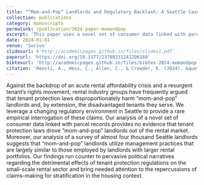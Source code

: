 ```yaml
---
title: "“Mom-and-Pop” Landlords and Regulatory Backlash: A Seattle Case Study"
collection: publications
category: manuscripts
permalink: /publication/2024-paper-momandpop
excerpt: 'This paper uses a novel set of consumer data linked with parcel records and provides no evidence that tenant protection laws drove “mom-and-pop” landlords out of the rental market, counter to pervasive ploitical narratives.'
date: 2024-01-01
venue: 'Socius'
slidesurl: #'http://academicpages.github.io/files/slides1.pdf'
paperurl: 'https://doi.org/10.1177/23780231241296169'
bibtexurl: 'http://academicpages.github.io/files/bibtex-2024-momandpop.bib'
citation: 'Reosti, A., Hess, C., Allen, C., & Crowder, K. (2024). &quot;“Mom-and-Pop” Landlords and Regulatory Backlash: A Seattle Case Study.&quot; <i>Socius 1</i>. 10.'
---
```

Against the backdrop of an acute rental affordability crisis and a resurgent tenant’s rights movement, rental industry groups have frequently argued that tenant protection laws disproportionately harm “mom-and-pop” landlords and, by extension, the disadvantaged tenants they serve. We leverage a changing regulatory environment in Seattle to provide a rare empirical interrogation of these claims. Our analysis of a novel set of consumer data linked with parcel records provides no evidence that tenant protection laws drove “mom-and-pop” landlords out of the rental market. Moreover, our analysis of a survey of almost four thousand Seattle landlords suggests that “mom-and-pop” landlords utilize management practices that are largely similar to those employed by landlords with larger rental portfolios. Our findings run counter to pervasive political narratives regarding the detrimental effects of tenant protection regulations on the small-scale rental sector and bring needed attention to the repercussions of claims-making for stratification in the housing context.
